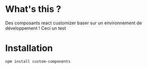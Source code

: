 # What's this ?

Des composants react customizer baser sur un environnement de développement ! Ceci un test

# Installation

`npm install custom-components`

